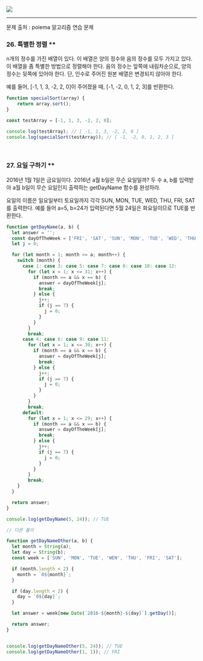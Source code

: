 ![](https://images.velog.io/post-images/leejh3224/619516b0-e892-11e8-98f5-997ef3c38110/what-is-an-algorithm-featured.png)

------

문제 출처 : poiema 알고리즘 연습 문제



### 26. 특별한 정렬 **

n개의 정수를 가진 배열이 있다. 이 배열은 양의 정수와 음의 정수를 모두 가지고 있다. 이 배열을 좀 특별한 방법으로 정렬해야 한다. 음의 정수는 앞쪽에 내림차순으로, 양의 정수는 뒷쪽에 있어야 한다. 단, 인수로 주어진 원본 배열은 변경되지 않아야 한다.

예를 들어, [-1, 1, 3, -2, 2, 0]이 주어졌을 때, [-1, -2, 0, 1, 2, 3]를 반환한다.

```javascript
function specialSort(array) {
	return array.sort();
}

const testArray = [-1, 1, 3, -2, 2, 0];

console.log(testArray); // [ -1, 1, 3, -2, 2, 0 ]
console.log(specialSort(testArray)); // [ -1, -2, 0, 1, 2, 3 ]
```

<br/>



### 27. 요일 구하기 **

2016년 1월 1일은 금요일이다. 2016년 a월 b일은 무슨 요일일까? 두 수 a, b를 입력받아 a월 b일이 무슨 요일인지 출력하는 getDayName 함수를 완성하라.

요일의 이름은 일요일부터 토요일까지 각각 SUN, MON, TUE, WED, THU, FRI, SAT를 출력한다. 예를 들어 a=5, b=24가 입력된다면 5월 24일은 화요일이므로 TUE를 반환한다.

```javascript
function getDayName(a, b) {
  let answer = '';
  const dayOfTheWeek = ['FRI', 'SAT', 'SUN', 'MON', 'TUE', 'WED', 'THU'];
  let j = 0;

  for (let month = 1; month <= a; month++) {
    switch (month) {
      case 1: case 3: case 5: case 7: case 8: case 10: case 12:
        for (let x = 1; x <= 31; x++) {
          if (month == a && x == b) {
            answer = dayOfTheWeek[j];
            break;
          } else {
            j++;
            if (j == 7) {
              j = 0;
            }
          }
        }
        break;
      case 4: case 6: case 9: case 11:
        for (let x = 1; x <= 30; x++) {
          if (month == a && x == b) {
            answer = dayOfTheWeek[j];
            break;
          } else {
            j++;
            if (j == 7) {
              j = 0;
            }
          }
        }
        break;
      default:
        for (let x = 1; x <= 29; x++) {
          if (month == a && x == b) {
            answer = dayOfTheWeek[j];
            break;
          } else {
            j++;
            if (j == 7) {
              j = 0;
            }
          }
        }
        break;
    }
  }

  return answer;
}

console.log(getDayName(5, 24)); // TUE

// 다른 풀이

function getDayNameOther(a, b) {
  let month = String(a);
  let day = String(b);
  const week = ['SUN', 'MON', 'TUE', 'WEN', 'THU', 'FRI', 'SAT'];

  if (month.length < 2) {
    month = `0${month}`;
  }

  if (day.length < 2) {
    day = `0${day}`;
  }

  let answer = week[new Date(`2016-${month}-${day}`).getDay()];

  return answer;
}


console.log(getDayNameOther(5, 24)); // TUE
console.log(getDayNameOther(1, 1)); // FRI
```

<br/>

